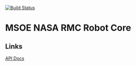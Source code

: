 [![Build Status](https://travis-ci.com/msoermc/rmc-beaglebone-core-2018-2019.svg?branch=master)](https://travis-ci.com/msoermc/rmc-beaglebone-core-2018-2019)

# MSOE NASA RMC Robot Core

## Links
[API Docs](docs/index.html)